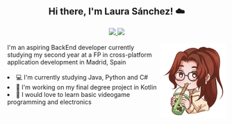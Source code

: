 <h2 align="center"> Hi there, I'm Laura Sánchez! ☁️</h2>
<div align="center">
    <a href="www.linkedin.com/in/lausanmart">
        <img src="https://img.shields.io/badge/-LinkedIn-%23333?style=for-the-badge&logo=gmail&logoColor=white&color=blue" target="_blank">
    </a>
    <a href="mailto:lausnchezmartn@gmail.com">
        <img src="https://img.shields.io/badge/-Gmail-%23333?style=for-the-badge&logo=gmail&logoColor=white&color=red" target="_blank">
    </a>
     <!--<a href="https://github.com/lausnchez?tab=followers">
        <img alt="followers" title="Follow me on Github" src="https://custom-icon-badges.demolab.com/github/followers/lausnchez?color=236ad3&labelColor=1155ba&style=for-the-badge&logo=person-add&label=Follow&logoColor=white"/>
     </a>-->
</div>
<br>
<img src="https://github.com/lausnchez/lausnchez/blob/main/Ilustracion_ReadME.png" align="right" width="30%" height="30%"/>
<div align="left">
I'm an aspiring BackEnd developer currently studying my second year at a FP in cross-platform application development in Madrid, Spain
    <br><br>
    <li>💻 I'm currently studying Java, Python and C#</li>
    <li>📝 I'm working on my final degree project in Kotlin</li>
    <li>💌 I would love to learn basic videogame programming and electronics</li>
</div>

<!--
**lausnchez/lausnchez** is a ✨ _special_ ✨ repository because its `README.md` (this file) appears on your GitHub profile.

Here are some ideas to get you started:

- 🔭 I’m currently working on ...
- 🌱 I’m currently learning ...
- 👯 I’m looking to collaborate on ...
- 🤔 I’m looking for help with ...
- 💬 Ask me about ...
- 📫 How to reach me: ...
- 😄 Pronouns: ...
- ⚡ Fun fact: ...
-->
